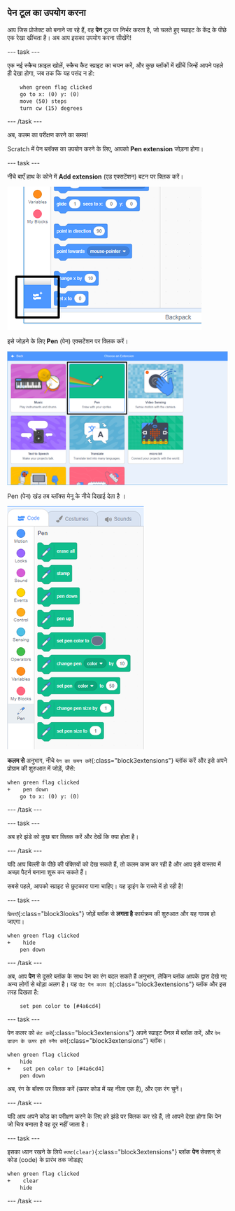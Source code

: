 ## पेन टूल का उपयोग करना

आप जिस प्रोजेक्ट को बनाने जा रहे हैं, वह **पेन** टूल पर निर्भर करता है, जो चलते हुए स्प्राइट के केंद्र के पीछे एक रेखा खींचता है। अब आप इसका उपयोग करना सीखेंगे!

--- task ---

एक नई स्क्रैच फ़ाइल खोलें, स्क्रैच कैट स्प्राइट का चयन करें, और कुछ ब्लॉकों में खींचें जिन्हें आपने पहले ही देखा होगा, जब तक कि यह पसंद न हो:

```blocks3
    when green flag clicked
    go to x: (0) y: (0)
    move (50) steps
    turn cw (15) degrees
```

--- /task ---

अब, कलम का परीक्षण करने का समय!

Scratch में पेन ब्लॉक्स का उपयोग करने के लिए, आपको **Pen extension** जोड़ना होगा।

--- task ---

नीचे बाएँ हाथ के कोने में **Add extension** (एड एक्सटेंशन) बटन पर क्लिक करें।

![हाइलाइट किया हुआ एक्सटेंशन बटन जोड़ें](images/add-extension-annotated.png)

इसे जोड़ने के लिए **Pen** (पेन) एक्सटेंशन पर क्लिक करें।

![हाइलाइट किया हुआ पेन एक्सटेंशन](images/click-pen-annotated.png)

Pen (पेन) खंड तब ब्लॉक्स मेनू के नीचे दिखाई देता है ।

![पेन एक्सटेंशन ब्लॉक](images/pen-extension-blocks.png)

**कलम से** अनुभाग, नीचे `पेन का चयन करें`{:class="block3extensions"} ब्लॉक करें और इसे अपने प्रोग्राम की शुरुआत में जोड़ें, जैसे:

```blocks3
when green flag clicked
+    pen down
    go to x: (0) y: (0)
```

--- /task ---

--- task ---

अब हरे झंडे को कुछ बार क्लिक करें और देखें कि क्या होता है।

--- /task ---

यदि आप बिल्ली के पीछे की पंक्तियों को देख सकते हैं, तो कलम काम कर रही है और आप इसे वास्तव में अच्छा पैटर्न बनाना शुरू कर सकते हैं।

सबसे पहले, आपको स्प्राइट से छुटकारा पाना चाहिए। यह ड्राइंग के रास्ते में हो रही है!

--- task ---

`छिपाएँ`{:class="block3looks"} जोड़ें ब्लॉक से **लगता है** कार्यक्रम की शुरुआत और यह गायब हो जाएगा।

```blocks3
when green flag clicked
+    hide
    pen down
```

--- /task ---

अब, आप **पेन** से दूसरे ब्लॉक के साथ पेन का रंग बदल सकते हैं अनुभाग, लेकिन ब्लॉक आपके द्वारा देखे गए अन्य लोगों से थोड़ा अलग है। यह `सेट पेन कलर है`{:class="block3extensions"} ब्लॉक और इस तरह दिखता है:

```blocks3
    set pen color to [#4a6cd4]
```

--- task ---

पेन कलर को `सेट करें`{:class="block3extensions"} अपने स्प्राइट पैनल में ब्लॉक करें, और `पेन डाउन के ऊपर इसे स्नैप करें`{:class="block3extensions"} ब्लॉक।

```blocks3
when green flag clicked
    hide
+    set pen color to [#4a6cd4]
    pen down
```

अब, रंग के बॉक्स पर क्लिक करें (ऊपर कोड में यह नीला एक है), और एक रंग चुनें।

--- /task ---

यदि आप अपने कोड का परीक्षण करने के लिए हरे झंडे पर क्लिक कर रहे हैं, तो आपने देखा होगा कि पेन जो चित्र बनाता है वह दूर नहीं जाता है।

--- task ---

इसका ध्यान रखने के लिये `स्पष्ट(clear)`{:class="block3extensions"} ब्लॉक **पेन** सेक्शन् से कोड (code) ​के प्रारंभ तक जोडइए

```blocks3
when green flag clicked
+    clear
    hide
```

--- /task ---